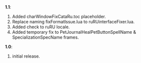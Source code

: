 **1.1**: 
 1. Added charWindowFixCataRu.toc placeholder.
 2. Replace naming fixFormatIssue.lua to ruRUinterfaceFixer.lua.
 3. Added check to ruRU locale.
 4. Added temporary fix to PetJournalHealPetButtonSpellName &
    SpecializationSpecName frames.

**1.0**: 
 1. initial release.